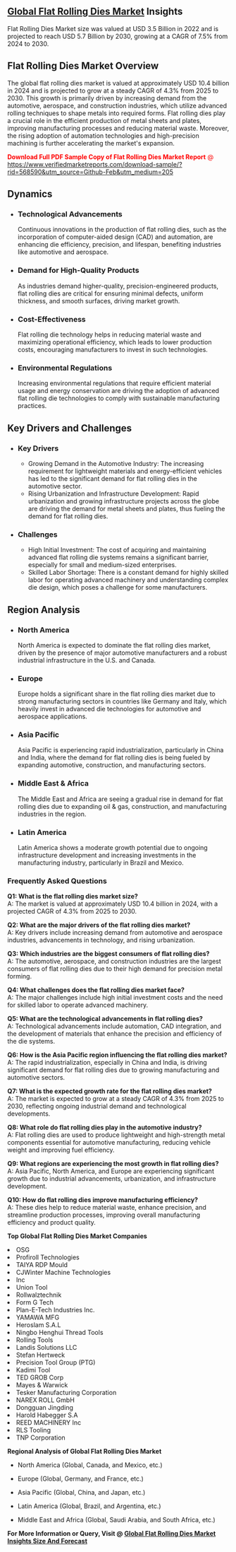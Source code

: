 <h2><a href="https://www.verifiedmarketreports.com/download-sample/?rid=568590&amp;utm_source=Github&amp;utm_medium=205" target="_blank">Global Flat Rolling Dies Market</a> Insights</h2><p>Flat Rolling Dies Market size was valued at USD 3.5 Billion in 2022 and is projected to reach USD 5.7 Billion by 2030, growing at a CAGR of 7.5% from 2024 to 2030.</p><p><h2>Flat Rolling Dies Market Overview</h2> <p>The global flat rolling dies market is valued at approximately USD 10.4 billion in 2024 and is projected to grow at a steady CAGR of 4.3% from 2025 to 2030. This growth is primarily driven by increasing demand from the automotive, aerospace, and construction industries, which utilize advanced rolling techniques to shape metals into required forms. Flat rolling dies play a crucial role in the efficient production of metal sheets and plates, improving manufacturing processes and reducing material waste. Moreover, the rising adoption of automation technologies and high-precision machining is further accelerating the market's expansion.</p> <p><p><span class=""><span style="color: #ff0000;"><strong>Download Full PDF Sample Copy of Flat Rolling Dies Market Report</strong> @ </span><a href="https://www.verifiedmarketreports.com/download-sample/?rid=568590&amp;utm_source=Github-Feb&amp;utm_medium=205" target="_blank">https://www.verifiedmarketreports.com/download-sample/?rid=568590&amp;utm_source=Github-Feb&amp;utm_medium=205</a></span></p></p> <h2>Dynamics</h2> <ul> <li><h3>Technological Advancements</h3> Continuous innovations in the production of flat rolling dies, such as the incorporation of computer-aided design (CAD) and automation, are enhancing die efficiency, precision, and lifespan, benefiting industries like automotive and aerospace.</li> <li><h3>Demand for High-Quality Products</h3> As industries demand higher-quality, precision-engineered products, flat rolling dies are critical for ensuring minimal defects, uniform thickness, and smooth surfaces, driving market growth.</li> <li><h3>Cost-Effectiveness</h3> Flat rolling die technology helps in reducing material waste and maximizing operational efficiency, which leads to lower production costs, encouraging manufacturers to invest in such technologies.</li> <li><h3>Environmental Regulations</h3> Increasing environmental regulations that require efficient material usage and energy conservation are driving the adoption of advanced flat rolling die technologies to comply with sustainable manufacturing practices.</li> </ul> <h2>Key Drivers and Challenges</h2> <ul> <li><h3>Key Drivers</h3> <ul> <li>Growing Demand in the Automotive Industry: The increasing requirement for lightweight materials and energy-efficient vehicles has led to the significant demand for flat rolling dies in the automotive sector.</li> <li>Rising Urbanization and Infrastructure Development: Rapid urbanization and growing infrastructure projects across the globe are driving the demand for metal sheets and plates, thus fueling the demand for flat rolling dies.</li> </ul> </li> <li><h3>Challenges</h3> <ul> <li>High Initial Investment: The cost of acquiring and maintaining advanced flat rolling die systems remains a significant barrier, especially for small and medium-sized enterprises.</li> <li>Skilled Labor Shortage: There is a constant demand for highly skilled labor for operating advanced machinery and understanding complex die design, which poses a challenge for some manufacturers.</li> </ul> </li> </ul> <h2>Region Analysis</h2> <ul> <li><h3>North America</h3> North America is expected to dominate the flat rolling dies market, driven by the presence of major automotive manufacturers and a robust industrial infrastructure in the U.S. and Canada.</li> <li><h3>Europe</h3> Europe holds a significant share in the flat rolling dies market due to strong manufacturing sectors in countries like Germany and Italy, which heavily invest in advanced die technologies for automotive and aerospace applications.</li> <li><h3>Asia Pacific</h3> Asia Pacific is experiencing rapid industrialization, particularly in China and India, where the demand for flat rolling dies is being fueled by expanding automotive, construction, and manufacturing sectors.</li> <li><h3>Middle East & Africa</h3> The Middle East and Africa are seeing a gradual rise in demand for flat rolling dies due to expanding oil & gas, construction, and manufacturing industries in the region.</li> <li><h3>Latin America</h3> Latin America shows a moderate growth potential due to ongoing infrastructure development and increasing investments in the manufacturing industry, particularly in Brazil and Mexico.</li> </ul> <h3>Frequently Asked Questions</h3> <p><strong>Q1: What is the flat rolling dies market size?</strong><br> A: The market is valued at approximately USD 10.4 billion in 2024, with a projected CAGR of 4.3% from 2025 to 2030.</p> <p><strong>Q2: What are the major drivers of the flat rolling dies market?</strong><br> A: Key drivers include increasing demand from automotive and aerospace industries, advancements in technology, and rising urbanization.</p> <p><strong>Q3: Which industries are the biggest consumers of flat rolling dies?</strong><br> A: The automotive, aerospace, and construction industries are the largest consumers of flat rolling dies due to their high demand for precision metal forming.</p> <p><strong>Q4: What challenges does the flat rolling dies market face?</strong><br> A: The major challenges include high initial investment costs and the need for skilled labor to operate advanced machinery.</p> <p><strong>Q5: What are the technological advancements in flat rolling dies?</strong><br> A: Technological advancements include automation, CAD integration, and the development of materials that enhance the precision and efficiency of the die systems.</p> <p><strong>Q6: How is the Asia Pacific region influencing the flat rolling dies market?</strong><br> A: The rapid industrialization, especially in China and India, is driving significant demand for flat rolling dies due to growing manufacturing and automotive sectors.</p> <p><strong>Q7: What is the expected growth rate for the flat rolling dies market?</strong><br> A: The market is expected to grow at a steady CAGR of 4.3% from 2025 to 2030, reflecting ongoing industrial demand and technological developments.</p> <p><strong>Q8: What role do flat rolling dies play in the automotive industry?</strong><br> A: Flat rolling dies are used to produce lightweight and high-strength metal components essential for automotive manufacturing, reducing vehicle weight and improving fuel efficiency.</p> <p><strong>Q9: What regions are experiencing the most growth in flat rolling dies?</strong><br> A: Asia Pacific, North America, and Europe are experiencing significant growth due to industrial advancements, urbanization, and infrastructure development.</p> <p><strong>Q10: How do flat rolling dies improve manufacturing efficiency?</strong><br> A: These dies help to reduce material waste, enhance precision, and streamline production processes, improving overall manufacturing efficiency and product quality.</p> </p><p><strong>Top Global Flat Rolling Dies Market Companies</strong></p><div data-test-id=""><p><li>OSG</li><li> Profiroll Technologies</li><li> TAIYA RDP Mould</li><li> CJWinter Machine Technologies</li><li> Inc</li><li> Union Tool</li><li> Rollwalztechnik</li><li> Form G Tech</li><li> Plan-E-Tech Industries Inc.</li><li> YAMAWA MFG</li><li> Heroslam S.A.L</li><li> Ningbo Henghui Thread Tools</li><li> Rolling Tools</li><li> Landis Solutions LLC</li><li> Stefan Hertweck</li><li> Precision Tool Group (PTG)</li><li> Kadimi Tool</li><li> TED GROB Corp</li><li> Mayes & Warwick</li><li> Tesker Manufacturing Corporation</li><li> NAREX ROLL GmbH</li><li> Dongguan Jingding</li><li> Harold Habegger S.A</li><li> REED MACHINERY Inc</li><li> RLS Tooling</li><li> TNP Corporation</li></p><div><strong>Regional Analysis of&nbsp;Global Flat Rolling Dies Market</strong></div><ul><li dir="ltr"><p dir="ltr">North America&nbsp;(Global, Canada, and Mexico, etc.)</p></li><li dir="ltr"><p dir="ltr">Europe (Global, Germany, and France, etc.)</p></li><li dir="ltr"><p dir="ltr">Asia Pacific&nbsp;(Global, China, and Japan, etc.)</p></li><li dir="ltr"><p dir="ltr">Latin America&nbsp;(Global, Brazil, and Argentina, etc.)</p></li><li dir="ltr">Middle East and Africa&nbsp;(Global, Saudi Arabia, and South Africa, etc.)</li></ul><p><strong>For More Information or Query, Visit @&nbsp;</strong><strong><a href="https://www.verifiedmarketreports.com/product/flat-rolling-dies-market/?utm_source=Github&amp;utm_medium=205" target="_blank">Global Flat Rolling Dies Market Insights Size And Forecast</a></strong></p></div>
